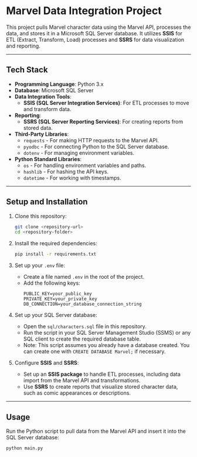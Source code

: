 # Marvel Data Integration Project

This project pulls Marvel character data using the Marvel API, processes the data, and stores it in a Microsoft SQL Server database. It utilizes **SSIS** for ETL (Extract, Transform, Load) processes and **SSRS** for data visualization and reporting.

---

## Tech Stack

- **Programming Language**: Python 3.x
- **Database**: Microsoft SQL Server
- **Data Integration Tools**:
  - **SSIS (SQL Server Integration Services)**: For ETL processes to move and transform data.
- **Reporting**:
  - **SSRS (SQL Server Reporting Services)**: For creating reports from stored data.
- **Third-Party Libraries**:
  - `requests` - For making HTTP requests to the Marvel API.
  - `pyodbc` - For connecting Python to the SQL Server database.
  - `dotenv` - For managing environment variables.
- **Python Standard Libraries**:
  - `os` - For handling environment variables and paths.
  - `hashlib` - For hashing the API keys.
  - `datetime` - For working with timestamps.

---

## Setup and Installation

1. Clone this repository:

   ```bash
   git clone <repository-url>
   cd <repository-folder>
   ```

2. Install the required dependencies:

   ```bash
   pip install -r requirements.txt
   ```

3. Set up your `.env` file:

   - Create a file named `.env` in the root of the project.
   - Add the following keys:
     ```env
     PUBLIC_KEY=your_public_key
     PRIVATE_KEY=your_private_key
     DB_CONNECTION=your_database_connection_string
     ```

4. Set up your SQL Server database:

   - Open the `sql/characters.sql` file in this repository.
   - Run the script in your SQL Server Management Studio (SSMS) or any SQL client to create the required database table.
   - Note: This script assumes you already have a database created. You can create one with `CREATE DATABASE Marvel;` if necessary.

5. Configure **SSIS** and **SSRS**:
   - Set up an **SSIS package** to handle ETL processes, including data import from the Marvel API and transformations.
   - Use **SSRS** to create reports that visualize stored character data, such as comic appearances or descriptions.

---

## Usage

Run the Python script to pull data from the Marvel API and insert it into the SQL Server database:

```bash
python main.py
```
